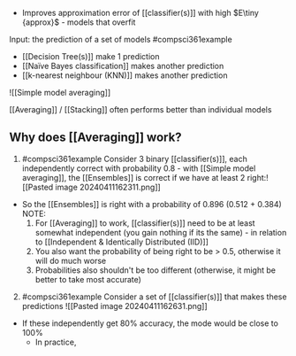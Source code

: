 - Improves approximation error of [[classifier(s)]] with high $E\tiny {approx}$ - models that overfit

Input: the prediction of a set of models
#compsci361example 
- [[Decision Tree(s)]] make 1 prediction
- [[Naïve Bayes classification]] makes another prediction
- [[k-nearest neighbour (KNN)]] makes another prediction

![[Simple model averaging]]

[[Averaging]] / [[Stacking]] often performs better than individual models

## Why does [[Averaging]] work?
1. #compsci361example Consider 3 binary [[classifier(s)]], each independently correct with probability 0.8 - with [[Simple model averaging]], the [[Ensembles]] is correct if we have at least 2 right:![[Pasted image 20240411162311.png]]
- So the [[Ensembles]] is right with a probability of 0.896 (0.512 + 0.384)
	NOTE:
	1. For [[Averaging]] to work, [[classifier(s)]] need to be at least somewhat independent (you gain nothing if its the same) - in relation to [[Independent & Identically Distributed (IID)]]
	2. You also want the probability of being right to be > 0.5, otherwise it will do much worse
	3. Probabilities also shouldn't be too different (otherwise, it might be better to take most accurate)
2. #compsci361example Consider a set of [[classifier(s)]] that makes these predictions ![[Pasted image 20240411162631.png]]
- If these independently get 80% accuracy, the mode would be close to 100%
	- In practice, 